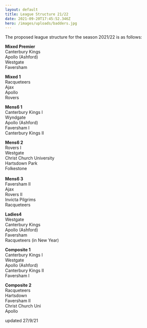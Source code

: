 ```yaml
---
layout: default
title: League Structure 21/22
date: 2021-09-20T17:45:52.346Z
hero: /images/uploads/badders.jpg
---
```

The proposed league structure for the season 2021/22 is as follows:

<!--more-->

**Mixed Premier**\
Canterbury Kings\
Apollo (Ashford)\
Westgate\
Faversham

**Mixed 1**\
Racqueteers\
Ajax\
Apollo\
Rovers

**Mens6 1**\
Canterbury Kings I\
Wyndgate\
Apollo (Ashford)\
Faversham I\
Canterbury Kings II

**Mens6 2**\
Rovers I\
Westgate\
Christ Church University\
Hartsdown Park\
Folkestone\
\
**Mens6 3**\
Faversham II\
Ajax\
Rovers II\
Invicta Pilgrims\
Racqueteers

**Ladies4**\
Westgate\
Canterbury Kings\
Apollo (Ashford)\
Faversham\
Racqueteers  (in New Year)

**Composite 1**\
Canterbury Kings I\
Westgate\
Apollo (Ashford)\
Canterbury Kings II\
Faversham I

**Composite 2**\
Racqueteers\
Hartsdown\
Faversham II\
Christ Church Uni\
Apollo

updated 27/9/21